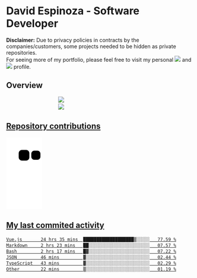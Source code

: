 # David Espinoza - Software Developer
<div id="links">
  <p>
    <strong>Disclaimer:</strong> Due to privacy policies in contracts by the companies/customers, some projects needed to be hidden as private repositories. <br />
For seeing more of my portfolio, please feel free to visit my personal <a href="https://davidespinoza.dev" target="_blank"><img src="https://img.shields.io/badge/website-000000?style=for-the-badge&logo=About.me&logoColor=white" target="_blank"></a> and <a href="https://www.linkedin.com/in/despinozap" target="_blank"><img src="https://img.shields.io/badge/LinkedIn-0077B5?style=for-the-badge&logo=linkedin&logoColor=white" target="_blank"></a> profile.
  </p>
</div>

## Overview

<div id="stats">
  <a href="https://github.com/despinozap">
  <img height="180em" style="margin: 0em 10em;" src="https://github-readme-stats.vercel.app/api?username=despinozap&show_icons=true&include_all_commits=true&count_private=true&theme=default"/>
  <img height="180em" style="margin: 0em 10em;" src="https://github-readme-stats.vercel.app/api/top-langs/?username=despinozap&layout=compact&langs_count=7&theme=default"/>
</div>
 
## Repository contributions
<div id="snake"> 

  ![Snake animation](https://github.com/despinozap/despinozap/blob/output/github-contribution-grid-snake.svg)
</div>

## My last commited activity
<!--START_SECTION:waka-->

```text
Vue.js       24 hrs 35 mins  ███████████████████▒░░░░░   77.59 %
Markdown     2 hrs 23 mins   ██░░░░░░░░░░░░░░░░░░░░░░░   07.57 %
Bash         2 hrs 17 mins   █▓░░░░░░░░░░░░░░░░░░░░░░░   07.22 %
JSON         46 mins         ▓░░░░░░░░░░░░░░░░░░░░░░░░   02.44 %
TypeScript   43 mins         ▓░░░░░░░░░░░░░░░░░░░░░░░░   02.29 %
Other        22 mins         ▒░░░░░░░░░░░░░░░░░░░░░░░░   01.19 %
```

<!--END_SECTION:waka-->
